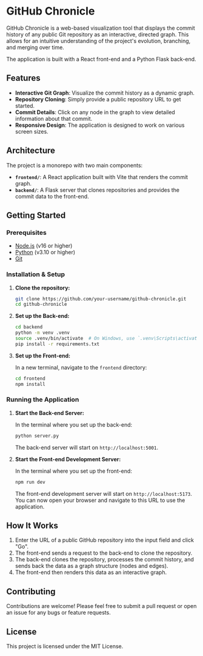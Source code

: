 
# GitHub Chronicle

GitHub Chronicle is a web-based visualization tool that displays the commit history of any public Git repository as an interactive, directed graph. This allows for an intuitive understanding of the project's evolution, branching, and merging over time.

The application is built with a React front-end and a Python Flask back-end.

## Features

- **Interactive Git Graph**: Visualize the commit history as a dynamic graph.
- **Repository Cloning**: Simply provide a public repository URL to get started.
- **Commit Details**: Click on any node in the graph to view detailed information about that commit.
- **Responsive Design**: The application is designed to work on various screen sizes.

## Architecture

The project is a monorepo with two main components:

- **`frontend/`**: A React application built with Vite that renders the commit graph.
- **`backend/`**: A Flask server that clones repositories and provides the commit data to the front-end.

## Getting Started

### Prerequisites

- [Node.js](https://nodejs.org/) (v16 or higher)
- [Python](https://www.python.org/downloads/) (v3.10 or higher)
- [Git](https://git-scm.com/downloads/)

### Installation & Setup

1.  **Clone the repository:**

    ```bash
    git clone https://github.com/your-username/github-chronicle.git
    cd github-chronicle
    ```

2.  **Set up the Back-end:**

    ```bash
    cd backend
    python -m venv .venv
    source .venv/bin/activate  # On Windows, use `.venv\Scripts\activate`
    pip install -r requirements.txt
    ```

3.  **Set up the Front-end:**

    In a new terminal, navigate to the `frontend` directory:

    ```bash
    cd frontend
    npm install
    ```

### Running the Application

1.  **Start the Back-end Server:**

    In the terminal where you set up the back-end:

    ```bash
    python server.py
    ```

    The back-end server will start on `http://localhost:5001`.

2.  **Start the Front-end Development Server:**

    In the terminal where you set up the front-end:

    ```bash
    npm run dev
    ```

    The front-end development server will start on `http://localhost:5173`. You can now open your browser and navigate to this URL to use the application.

## How It Works

1.  Enter the URL of a public GitHub repository into the input field and click "Go".
2.  The front-end sends a request to the back-end to clone the repository.
3.  The back-end clones the repository, processes the commit history, and sends back the data as a graph structure (nodes and edges).
4.  The front-end then renders this data as an interactive graph.

## Contributing

Contributions are welcome! Please feel free to submit a pull request or open an issue for any bugs or feature requests.

## License

This project is licensed under the MIT License. 